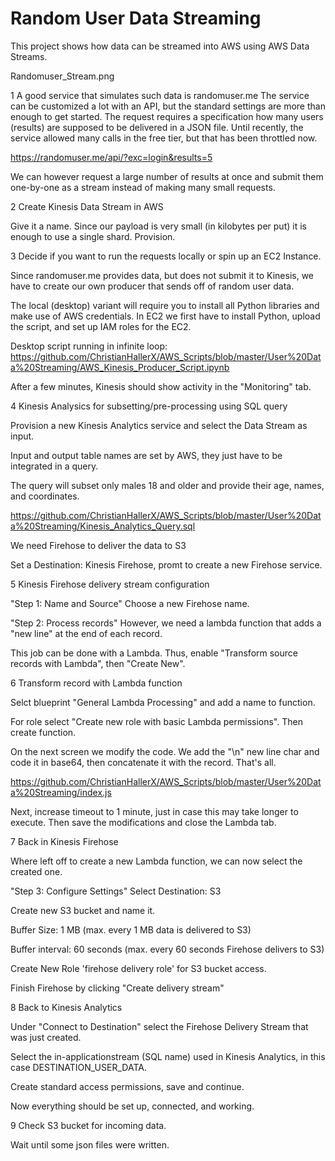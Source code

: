 # Random User Data Streaming

This project shows how data can be streamed into AWS using AWS Data Streams.


Randomuser_Stream.png



1 A good service that simulates such data is randomuser.me The service can be customized a lot with an API, but the standard settings are more than enough to get started.
The request requires a specification how many users (results) are supposed to be delivered in a JSON file.
Until recently, the service allowed many calls in the free tier, but that has been throttled now.

https://randomuser.me/api/?exc=login&results=5

We can however request a large number of results at once and submit them one-by-one as a stream instead of making many small requests.




2 Create Kinesis Data Stream in AWS

Give it a name. Since our payload is very small (in kilobytes per put) it is enough to use a single shard. Provision.




3 Decide if you want to run the requests locally or spin up an EC2 Instance.

Since randomuser.me provides data, but does not submit it to Kinesis, we have to create our own producer that sends off of random user data.

The local (desktop) variant will require you to install all Python libraries and make use of AWS credentials. In EC2 we first have to install Python, upload the script, and set up IAM roles for the EC2.

Desktop script running in infinite loop: https://github.com/ChristianHallerX/AWS_Scripts/blob/master/User%20Data%20Streaming/AWS_Kinesis_Producer_Script.ipynb

After a few minutes, Kinesis should show activity in the "Monitoring" tab.




4 Kinesis Analysics for subsetting/pre-processing using SQL query

Provision a new Kinesis Analytics service and select the Data Stream as input.

Input and output table names are set by AWS, they just have to be integrated in a query.

The query will subset only males 18 and older and provide their age, names, and coordinates.

https://github.com/ChristianHallerX/AWS_Scripts/blob/master/User%20Data%20Streaming/Kinesis_Analytics_Query.sql

We need Firehose to deliver the data to S3

Set a Destination: Kinesis Firehose, promt to create a new Firehose service.




5 Kinesis Firehose delivery stream configuration

"Step 1: Name and Source" Choose a new Firehose name.

"Step 2: Process records" However, we need a lambda function that adds a "new line" at the end of each record.

This job can be done with a Lambda. Thus, enable "Transform source records with Lambda", then "Create New".




6 Transform record with Lambda function

Selct blueprint "General Lambda Processing" and add a name to function.

For role select "Create new role with basic Lambda permissions". Then create function.

On the next screen we modify the code. We add the "\n" new line char and code it in base64, then concatenate it with the record. That's all.

https://github.com/ChristianHallerX/AWS_Scripts/blob/master/User%20Data%20Streaming/index.js

Next, increase timeout to 1 minute, just in case this may take longer to execute. Then save the modifications and close the Lambda tab.




7 Back in Kinesis Firehose

Where left off to create a new Lambda function, we can now select the created one.

"Step 3: Configure Settings" Select Destination: S3

Create new S3 bucket and name it.

Buffer Size: 1 MB (max. every 1 MB data is delivered to S3)

Buffer interval: 60 seconds (max. every 60 seconds Firehose delivers to S3)

Create New Role 'firehose delivery role' for S3 bucket access.

Finish Firehose by clicking "Create delivery stream"




8 Back to Kinesis Analytics

Under "Connect to Destination" select the Firehose Delivery Stream that was just created.

Select the in-applicationstream (SQL name) used in Kinesis Analytics, in this case DESTINATION_USER_DATA.

Create standard access permissions, save and continue.

Now everything should be set up, connected, and working.


9 Check S3 bucket for incoming data.

Wait until some json files were written.
